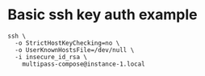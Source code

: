 # Basic ssh key auth example

```shell
ssh \
  -o StrictHostKeyChecking=no \
  -o UserKnownHostsFile=/dev/null \
  -i insecure_id_rsa \
    multipass-compose@instance-1.local
```
